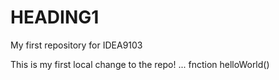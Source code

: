 # HEADING1
My first repository for IDEA9103

This is my first local change to the repo!
...
fnction helloWorld()

